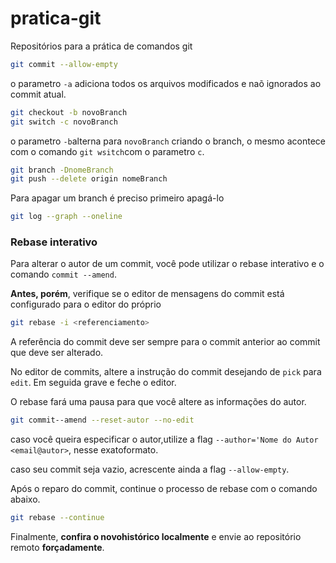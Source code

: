 # pratica-git
Repositórios para a prática de comandos git


~~~bash
git commit --allow-empty
~~~
o parametro `-a` adiciona todos os arquivos modificados e naõ ignorados ao commit atual.

~~~bash
git checkout -b novoBranch
git switch -c novoBranch
~~~

o parametro `-b`alterna para `novoBranch` criando o branch, o mesmo acontece com o comando `git wsitch`com o parametro `c`.

~~~bash
git branch -DnomeBranch
git push --delete origin nomeBranch
~~~

Para apagar um branch é preciso primeiro apagá-lo

~~~bash
git log --graph --oneline
~~~

### Rebase interativo

Para alterar o autor de um commit, você pode utilizar o rebase 
interativo e o comando `commit --amend`.

**Antes, porém**, verifique se o editor de mensagens do commit está
 configurado para o editor do próprio

~~~bash
git rebase -i <referenciamento>
~~~
A referência do commit deve ser sempre para o commit anterior ao
 commit que deve ser alterado.

No editor de commits, altere a instrução do commit desejando de `pick`
 para `edit`. Em seguida grave e feche o editor.

O rebase fará uma pausa para que você altere as informações do autor.

~~~bash
git commit--amend --reset-autor --no-edit
~~~

caso você queira especificar o autor,utilize a flag 
`--author='Nome do Autor <email@autor>`, nesse exatoformato.

caso seu commit seja vazio, acrescente ainda a flag `--allow-empty`.

Após o reparo do commit, continue o processo de rebase com o comando
 abaixo.

~~~bash
git rebase --continue
~~~

Finalmente, **confira o novohistórico localmente** e envie ao repositório remoto **forçadamente**.